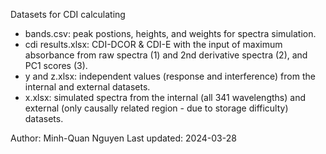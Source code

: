 Datasets for CDI calculating
- bands.csv: peak postions, heights, and weights for spectra simulation.
- cdi results.xlsx: CDI-DCOR & CDI-E with the input of maximum absorbance from raw spectra (1) and 2nd derivative spectra (2), and PC1 scores (3).
- y and z.xlsx: independent values (response and interference) from the internal and external datasets.
- x.xlsx: simulated spectra from the internal (all 341 wavelengths) and external (only causally related region - due to storage difficulty) datasets.

Author: Minh-Quan Nguyen
Last updated: 2024-03-28
